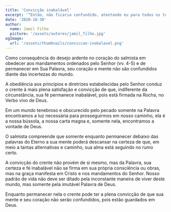 ```yaml
---
title: 'Convicção inabalável'
excerpt: '“Então, não ficaria confundido, atentando eu para todos os teus mandamentos” – Salmos 119.6'
date: '2020-10-30'
author:
  name: Jamil Filho
  picture: '/assets/autores/jamil_filho.jpg'
ogImage:
  url: '/assets/thumbnails/conviccao-inabalavel.png'
---
```


Como consequência do desejo ardente no coração do salmista em obedecer aos mandamentos ordenados pelo Senhor (vv. 4-5) e de permanecer em Sua Palavra, seu coração e mente não são confundidos diante das incertezas do mundo.

A obediência aos princípios e diretrizes estabelecidas pelo Senhor conduz o crente à mais plena satisfação e convicção de que, indiferente da circunstância, sua fé permanece inabalável, pois está firmada na Rocha, no Verbo vivo de Deus.

Em um mundo tenebroso e obscurecido pelo pecado somente na Palavra encontramos a luz necessária para prosseguirmos em nosso caminho, ela é a nossa bússola, a nossa carta magna e, somente nela, encontramos a vontade de Deus.

O salmista compreende que somente enquanto permanecer debaixo das palavras do Eterno a sua mente poderá descansar na certeza de que, em meio a tantas alternativas e caminho, sua alma está seguindo no rumo certo.

A convicção do crente não provém de si mesmo, mas da Palavra, sua certeza e fé inabalável não se firma em sua própria consciência ou obras, mas na graça manifesta em Cristo e nos mandamentos do Senhor. Nosso padrão de vida não deve ser ditado pela inconstante maneira de viver deste mundo, mas somente pela imutável Palavra de Deus.

Enquanto permanecer nela o crente pode ter a plena convicção de que sua mente e seu coração não serão confundidos, pois estão guardados em Deus.